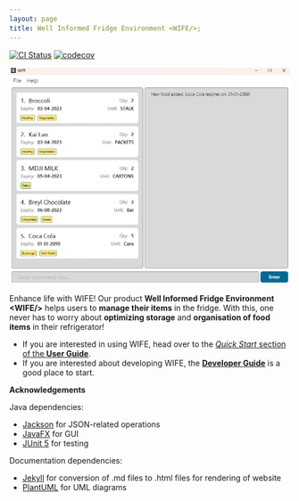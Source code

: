 ```yaml
---
layout: page
title: Well Informed Fridge Environment <WIFE/>;
---
```


[![CI Status](https://github.com/se-edu/addressbook-level3/workflows/Java%20CI/badge.svg)](https://github.com/AY2223S2-CS2103T-T11-1/tp/actions)
[![codecov](https://codecov.io/gh/AY2223S2-CS2103T-T11-1/tp/branch/master/graph/badge.svg?token=IG8S2ONSIE)](https://codecov.io/gh/AY2223S2-CS2103T-T11-1/tp)

![Ui](images/UG/Ui_updated.png)

Enhance life with WIFE! Our product **Well Informed Fridge Environment &lt;WIFE/&gt;** helps users to **manage their
items** in the fridge. With this, one never has to worry about **optimizing storage** and **organisation of food items** in their
refrigerator!

* If you are interested in using WIFE, head over to the [_Quick Start_ section of the **User Guide**](UserGuide.html#quick-start).
* If you are interested about developing WIFE, the [**Developer Guide**](DeveloperGuide.html) is a good place to start.


**Acknowledgements**

Java dependencies:
* [Jackson](https://github.com/FasterXML/jackson) for JSON-related operations
* [JavaFX](https://openjfx.io/) for GUI
* [JUnit 5](https://github.com/junit-team/junit5) for testing

Documentation dependencies:
* [Jekyll](https://jekyllrb.com/) for conversion of .md files to .html files for rendering of website
* [PlantUML](https://plantuml.com/) for UML diagrams
